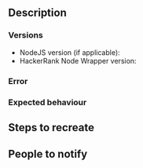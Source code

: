 <!-- Please use the appropriate issue title format:
    BUG REPORT
    Bug: {Short description of bug}

    SUGGESTION
    Suggestion: {Short description of suggestion}

    OTHER
    {Question|Discussion|Whatever}: {Short description} -->


## Description
<!-- Describe the bug or suggestion in detail -->

### Versions

- NodeJS version (if applicable):
- HackerRank Node Wrapper version:

### Error
<!-- Put error here. Exceptions, and full traceback if possible. -->
 
### Expected behaviour
<!-- Put expected behaviour here -->

## Steps to recreate
<!-- Describe the steps here -->

## People to notify
<!-- Please @mention relevant people here:-->
